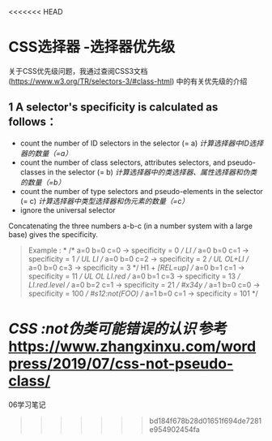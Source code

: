 <<<<<<< HEAD
# CSS选择器 -选择器优先级
关于CSS优先级问题，我通过查阅CSS3文档 (https://www.w3.org/TR/selectors-3/#class-html) 中的有关优先级的介绍 

## 1 A selector's specificity is calculated as follows：
* count the number of ID selectors in the selector (= a) *计算选择器中ID选择器的数量（=a）*
* count the number of class selectors, attributes selectors, and pseudo-classes in the selector (= b) *计算选择器中的类选择器、属性选择器和伪类的数量（=b）*
* count the number of type selectors and pseudo-elements in the selector (= c) *计算选择器中类型选择器和伪元素的数量（=c）*
* ignore the universal selector

Concatenating the three numbers a-b-c (in a number system with a large base) gives the specificity.
> Example :
                *               /* a=0 b=0 c=0 -> specificity =   0 */
                LI              /* a=0 b=0 c=1 -> specificity =   1 */
                UL LI           /* a=0 b=0 c=2 -> specificity =   2 */
                UL OL+LI        /* a=0 b=0 c=3 -> specificity =   3 */
                H1 + *[REL=up]  /* a=0 b=1 c=1 -> specificity =  11 */
                UL OL LI.red    /* a=0 b=1 c=3 -> specificity =  13 */
                LI.red.level    /* a=0 b=2 c=1 -> specificity =  21 */
                #x34y           /* a=1 b=0 c=0 -> specificity = 100 */
                #s12:not(FOO)   /* a=1 b=0 c=1 -> specificity = 101 */

 *CSS :not伪类可能错误的认识* 参考<https://www.zhangxinxu.com/wordpress/2019/07/css-not-pseudo-class/>
=======
06学习笔记
>>>>>>> bd184f678b28d01651f694de7281e954902454fa
